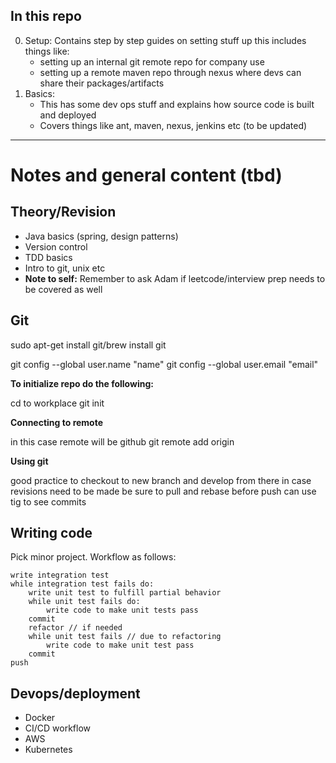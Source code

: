 
## In this repo

0. Setup: Contains step by step guides on setting stuff up this includes things like: 
    - setting up an internal git remote repo for company use 
    - setting up a remote maven repo through nexus where devs can share their packages/artifacts
1. Basics:
    - This has some dev ops stuff and explains how source code is built and deployed
    - Covers things like ant, maven, nexus, jenkins etc (to be updated)








---------------------------------------

# Notes and general content (tbd)

Theory/Revision
---------------
- Java basics (spring, design patterns)
- Version control
- TDD basics
- Intro to git, unix etc
- **Note to self:** Remember to ask Adam if leetcode/interview prep needs to be covered as well


Git 
----

sudo apt-get install git/brew install git

git config --global user.name "name"
git config --global user.email "email"

**To initialize repo do the following:**

cd to workplace
git init

**Connecting to remote**

in this case remote will be github
git remote add origin <link>

**Using git**

good practice to checkout to new branch and develop from there in case revisions need to be made
be sure to pull and rebase before push
can use tig to see commits


Writing code
------------

Pick minor project. Workflow as follows:

    write integration test
    while integration test fails do:
        write unit test to fulfill partial behavior
        while unit test fails do:
            write code to make unit tests pass
        commit
        refactor // if needed
        while unit test fails // due to refactoring
            write code to make unit test pass
        commit
    push

Devops/deployment
-----------------

- Docker
- CI/CD workflow
- AWS
- Kubernetes
